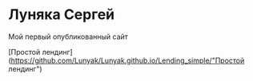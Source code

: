 

# Луняка Сергей
Мой первый опубликованный сайт

[Простой лендинг](https://github.com/Lunyak/Lunyak.github.io/Lending_simple/"Простой лендинг")
